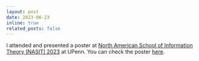 ```yaml
---
layout: post
date: 2023-06-23
inline: true
related_posts: false
---
```


I attended and presented a poster at [North American School of Information Theory (NASIT) 2023](https://nasit.seas.upenn.edu/) at UPenn. You can check the poster [here](/assets/pdf/nasit2023_poster.pdf).
